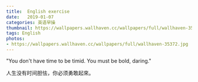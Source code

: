 ```yaml
---
title:  English exercise
date:   2019-01-07
categories: 英语早操
thumbnail: https://wallpapers.wallhaven.cc/wallpapers/full/wallhaven-35372.jpg
tags: English
photos:
- https://wallpapers.wallhaven.cc/wallpapers/full/wallhaven-35372.jpg
---
```


"You don't have time to be timid. You must be bold, daring."
<p>人生没有时间胆怯，你必须勇敢起來。</p>
